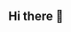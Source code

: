 ## Hi there 👋

<!--

**Here are some ideas to get you started:**
# [Learn More](https://www.cncfirearms.com/forum/general-discussion/28-minutes-ago-new-xxx-video-sophie-rain-spiderman-video-leaked-leaked)
[VPN Brazil Repo](https://www.cncfirearms.com/forum/general-discussion/katie-sigmond-leaked-videos)


🙋‍♀️ A short introduction - what is your organization all about?
🌈 Contribution guidelines - how can the community get involved?
👩‍💻 Useful resources - where can the community find your docs? Is there anything else the community should know?
🍿 Fun facts - what does your team eat for breakfast?
🧙 Remember, you can do mighty things with the power of [Markdown](https://docs.github.com/github/writing-on-github/getting-started-with-writing-and-formatting-on-github/basic-writing-and-formatting-syntax)
-->
